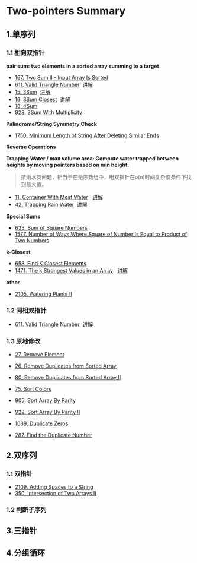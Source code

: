# Two-pointers Summary

## 1.单序列

### 1.1 相向双指针 

**pair sum: two elements in a sorted array summing to a target**
- [167. Two Sum II - Input Array Is Sorted](https://leetcode.com/problems/two-sum-ii-input-array-is-sorted/description/)
- [611. Valid Triangle Number](https://leetcode.com/problems/valid-triangle-number/description/)
&nbsp;[讲解](https://leetcode.cn/problems/valid-triangle-number/solutions/2432875/zhuan-huan-cheng-abcyong-xiang-xiang-shu-1ex3)
- [15. 3Sum](https://leetcode.com/problems/3sum/description/)
&nbsp;[讲解](https://leetcode.cn/problems/3sum/solutions/1968332/shuang-zhi-zhen-xiang-bu-ming-bai-yi-ge-pno55)
- [16. 3Sum Closest](https://leetcode.com/problems/3sum-closest/description/)
&nbsp;[讲解](https://leetcode.cn/problems/3sum-closest/solutions/2337801/ji-zhi-you-hua-ji-yu-san-shu-zhi-he-de-z-qgqi)
- [18. 4Sum](https://leetcode.com/problems/4sum/description/)
- [923. 3Sum With Multiplicity](https://leetcode.com/problems/3sum-with-multiplicity/description/)

**Palindrome/String Symmetry Check**
- [1750. Minimum Length of String After Deleting Similar Ends](https://leetcode.com/problems/minimum-length-of-string-after-deleting-similar-ends/description/)

**Reverse Operations**

**Trapping Water / max volume area: Compute water trapped between heights by moving pointers based on min height.**
>接雨水类问题，相当于在无序数组中，用双指针在o(n)时间复杂度条件下找到最大值。
- [11. Container With Most Water](https://leetcode.com/problems/container-with-most-water/description/)
&nbsp; [讲解](https://leetcode.cn/problems/container-with-most-water/solutions/1974355/by-endlesscheng-f0xz)
- [42. Trapping Rain Water](https://leetcode.com/problems/trapping-rain-water/description/)
&nbsp;[讲解](https://leetcode.cn/problems/trapping-rain-water/solutions/1974340/zuo-liao-nbian-huan-bu-hui-yi-ge-shi-pin-ukwm)

**Special Sums**
- [633. Sum of Square Numbers](https://leetcode.com/problems/sum-of-square-numbers/description/)
- [1577. Number of Ways Where Square of Number Is Equal to Product of Two Numbers](https://leetcode.com/problems/number-of-ways-where-square-of-number-is-equal-to-product-of-two-numbers/description/)

**k-Closest**
- [658. Find K Closest Elements](https://leetcode.com/problems/find-k-closest-elements/description/)
- [1471. The k Strongest Values in an Array](https://leetcode.com/problems/the-k-strongest-values-in-an-array/description/)
&nbsp; [讲解](https://leetcode.cn/problems/the-k-strongest-values-in-an-array/solutions/3669260/ling-shen-xiang-xiang-shuang-zhi-zhen-ti-tpui/)

**other**
- [2105. Watering Plants II](https://leetcode.com/problems/watering-plants-ii/description/)

### 1.2 同相双指针
- [611. Valid Triangle Number](https://leetcode.com/problems/valid-triangle-number/)
&nbsp;[讲解](https://leetcode.cn/problems/valid-triangle-number/solutions/2432875/zhuan-huan-cheng-abcyong-xiang-xiang-shu-1ex3)
### 1.3 原地修改
- [27. Remove Element](https://leetcode.com/problems/remove-element/description/)
- [26. Remove Duplicates from Sorted Array](https://leetcode.com/problems/remove-duplicates-from-sorted-array/description/)
- [80. Remove Duplicates from Sorted Array II](https://leetcode.com/problems/remove-duplicates-from-sorted-array-ii/description/)
- [75. Sort Colors](https://leetcode.com/problems/sort-colors/description/)
- [905. Sort Array By Parity](https://leetcode.com/problems/sort-array-by-parity/)
- [922. Sort Array By Parity II](https://leetcode.com/problems/sort-array-by-parity-ii/)
- [1089. Duplicate Zeros](https://leetcode.com/problems/duplicate-zeros/)

- [287. Find the Duplicate Number](https://leetcode.com/problems/find-the-duplicate-number/description/)
## 2.双序列

### 1.1 双指针 
- [2109. Adding Spaces to a String](https://leetcode.com/problems/adding-spaces-to-a-string/description/)
- [350. Intersection of Two Arrays II](https://leetcode.com/problems/intersection-of-two-arrays-ii/description/)

### 1.2 判断子序列

## 3.三指针

## 4.分组循环


